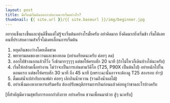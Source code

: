 ```yaml
---
layout: post
title: มือใหม่เริ่มต้นออกกำลังกายควรเริ่มอย่างไร?
thumbnail: {{ site.url }}/{{ site.baseurl }}/img/beginner.jpg
---
```



อยากแข็งแรงขึ้นและหุ่นดีขึ้นแต่ไม่รู้จะเริ่มต้นอย่างไรมั้ยครับ
อย่าคิดมาก ยิ่งคิดมากยิ่งเริ่มช้า เริ่มได้เลย
คนที่ประสบความสำเร็จไม่เคยเลื่อนการเริ่มต้น
 1. หยุดกินของว่างโดยเด็ดขาด
 2. พยายามลดของหวานและของทอด (อย่าเครียดนะครับ ค่อยๆ ลด)
 3. ออกไปข้างนอกแล้วก็วิ่ง วิ่งช้ามากๆๆๆๆ แต่ขอให้ครบสัก 20 นาที
(ถ้าไม่ไหวก็เดินบ้างได้นะครับ)
 4. เริ่มให้กล้ามเนื้อทำงาน ไม่ว่าจะเป็นการเล่นตามวิดีโอ (T25, P90X
เป็นต้นไป) อย่าหนักไปในตอนแรก แต่ขอให้ครบสัก 30 นาที ถึง 45 นาที
(เพราะฉะนั้นอาจจะต้องดู T25 สองรอบ ฮ่าๆ)
 5. ดื่มแต่น้ำเปล่ากับกาแฟดำ ค่อยๆ เลิกกินน้ำหวาน (รวมถึงน้ำผลไม้)
 6. อย่าเพิ่งมองหาอาหารเสริมครับ
ต้องปรับพฤติกรรมการกินก่อนแล้วค่อยดูว่าขาดอะไรบ้างครับ

[ที่สำคัญมีความสุขกับการออกกำลังกาย อย่าเครียด ชวนเพื่อนมาด้วย สู้ๆ นะครับ]